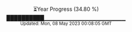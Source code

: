 <p align="center">
⏳Year Progress (34.80 %) <br>
██████████▁▁▁▁▁▁▁▁▁▁▁▁▁▁▁▁▁▁▁▁ <br>
<sub>Updated: Mon, 08 May 2023 00:08:05 GMT</sub>
</p>

